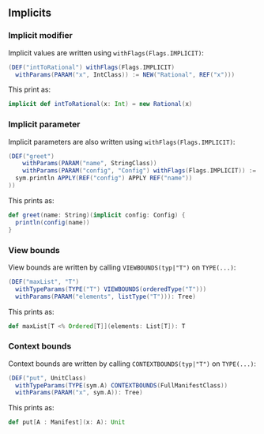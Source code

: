 Implicits
---------

### Implicit modifier

Implicit values are written using `withFlags(Flags.IMPLICIT)`:

```scala
(DEF("intToRational") withFlags(Flags.IMPLICIT)
  withParams(PARAM("x", IntClass)) := NEW("Rational", REF("x")))
```

This print as:

```scala
implicit def intToRational(x: Int) = new Rational(x)
```

### Implicit parameter

Implicit parameters are also written using `withFlags(Flags.IMPLICIT)`:

```scala
(DEF("greet")
    withParams(PARAM("name", StringClass))
    withParams(PARAM("config", "Config") withFlags(Flags.IMPLICIT)) := BLOCK(
  sym.println APPLY(REF("config") APPLY REF("name"))
))
```

This prints as:

```scala
def greet(name: String)(implicit config: Config) {
  println(config(name))
}
```

### View bounds

View bounds are written by calling `VIEWBOUNDS(typ|"T")` on `TYPE(...)`:

```scala
(DEF("maxList", "T")
  withTypeParams(TYPE("T") VIEWBOUNDS(orderedType("T")))
  withParams(PARAM("elements", listType("T"))): Tree)
```

This prints as:

```scala
def maxList[T <% Ordered[T]](elements: List[T]): T
```

### Context bounds

Context bounds are written by calling `CONTEXTBOUNDS(typ|"T")` on `TYPE(...)`:

```scala
(DEF("put", UnitClass)
  withTypeParams(TYPE(sym.A) CONTEXTBOUNDS(FullManifestClass))
  withParams(PARAM("x", sym.A)): Tree)
```

This prints as:

```scala
def put[A : Manifest](x: A): Unit
```
